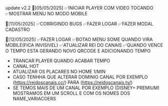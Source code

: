 update v2.2
🔄[05/05/2025]
✅INICIAR PLAYER COM VIDEO TOCANDO
✅MOSTRAR MENU NO MODO MOBILE

🔄[11/05/2025]
✅CORRIGINDO BUGS
✅FAZER LOGAR
✅FAZER MODAL CADASTRO

🔄[12/05/2025]
✅FAZER LOGAR
✅BOTAO MENU SOME QUANDO VIRA MOBILE(FICA INVISIVEL)
✅ATUALIZAR REI DO CANAIS
✅QUANDO VENCE O TEMPO ESTA GERANDO NOVO QRCODE E ADICIONANDO TEMPO




-   TRANCAR PLAYER QUANDO ACABAR TEMPO
-   CANAL HOT
-   ATUALIZAR OS PLACARES NO HOME 1/MIN
-   CASO TENHHA QUE ALTERAR DOMINIO CANAL POR EXEMPLO (https://reidoscanais.cc/) PARA (https://reidoscanais.tv/)
-   SE TEMOS MAIS DE UM CANAL POR EXEMPLO (DISNEY+ PREMIUM) MOSTRAMOS EM UM SCROLL E COM OS NOMES DOS NAME_VARIACOERS